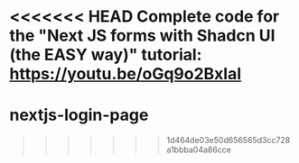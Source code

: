 <<<<<<< HEAD
Complete code for the "Next JS forms with Shadcn UI (the EASY way)" tutorial:
https://youtu.be/oGq9o2BxlaI
=======
# nextjs-login-page
>>>>>>> 1d464de03e50d656565d3cc728a1bbba04a86cce
